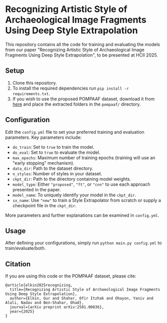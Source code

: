 # Recognizing Artistic Style of Archaeological Image Fragments Using Deep Style Extrapolation

This repository contains all the code for training and evaluating the models from our paper "Recognizing Artistic Style of Archaeological Image Fragments Using Deep Style Extrapolation", to be presented at HCII 2025.

## Setup
1. Clone this repository.
2. To install the required dependencies run ```pip install -r requirements.txt```.
3. If you wish to use the proposed POMPAAF dataset, download it from [here](https://bgu365.sharepoint.com/:f:/s/ICVL/ElyJxN--aONDsd83cVwu4FABsPQqGKrV_3HYb480omJHHA?e=sna8Bh) and place the extracted folders in the `pompaaf/` directory.

## Configuration
Edit the `config.yml` file to set your preferred training and evaluation parameters. Key parameters include:
- `do_train`: Set to `true` to train the model.
- `do_eval`: Set to `true` to evaluate the model.
- `max_epochs`: Maximum number of training epochs (training will use an "early stopping" mechanism).
- `data_dir`: Path to the dataset directory.
- `n_styles`: Number of styles in your dataset.
- `ckpt_dir`: Path to the directory containing model weights.
- `model_type`: Either `"proposed"`, `"ft"`, or `"cnn"` to use each approach presented in the paper.
- `model_name`: To uniquely identify your model in the `ckpt_dir`.
- `sx_name`: Use `"new"` to train a Style Extrapolator from scratch or supply a checkpoint file in the `ckpt_dir`.

More parameters and further explanations can be examined in `config.yml`.

## Usage
After defining your configurations, simply run ```python main.py config.yml``` to train/evaluate/both.

## Citation
If you are using this code or the POMPAAF dataset, please cite:
```
@article{elkin2025recognizing,
  title={Recognizing Artistic Style of Archaeological Image Fragments Using Deep Style Extrapolation},
  author={Elkin, Gur and Shahar, Ofir Itzhak and Ohayon, Yaniv and Alali, Nadav and Ben-Shahar, Ohad},
  journal={arXiv preprint arXiv:2501.00836},
  year={2025}
}
```

